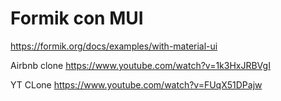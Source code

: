 # Formik con MUI

https://formik.org/docs/examples/with-material-ui

Airbnb clone
https://www.youtube.com/watch?v=1k3HxJRBVgI

YT CLone
https://www.youtube.com/watch?v=FUqX51DPajw
